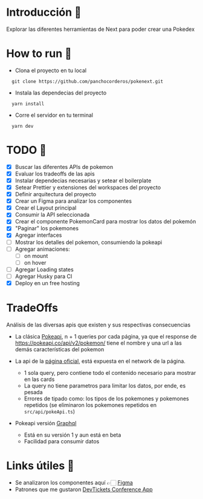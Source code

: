 # Introducción 📄

Explorar las diferentes herramientas de Next para poder crear una Pokedex

# How to run 🚀

- Clona el proyecto en tu local

```
  git clone https://github.com/panchocorderos/pokenext.git
```

- Instala las dependecias del proyecto

```
  yarn install
```

- Corre el servidor en tu terminal

```
  yarn dev
```

# TODO 📝

- [x] Buscar las diferentes APIs de pokemon
- [x] Evaluar los tradeoffs de las apis
- [x] Instalar dependecias necesarias y setear el boilerplate
- [x] Setear Prettier y extensiones del workspaces del proyecto
- [x] Definir arquitectura del proyecto
- [x] Crear un Figma para analizar los componentes
- [x] Crear el Layout principal
- [x] Consumir la API seleccionada
- [x] Crear el componente PokemonCard para mostrar los datos del pokemón
- [x] "Paginar" los pokemones
- [x] Agregar interfaces
- [ ] Mostrar los detalles del pokemon, consumiendo la pokeapi
- [ ] Agregar animaciones:
  - [ ] on mount
  - [ ] on hover
- [ ] Agregar Loading states
- [ ] Agregar Husky para CI
- [x] Deploy en un free hosting

# TradeOffs

Análisis de las diversas apis que existen y sus respectivas consecuencias

- La clásica [Pokeapi](https://pokeapi.co/), n + 1 queries por cada página, ya que el response de https://pokeapi.co/api/v2/pokemon/ tiene el nombre y una url a las demás características del pokemon

- La api de la [página oficial](https://www.pokemon.com/us/api/pokedex/kalos), está expuesta en el network de la página.
  - 1 sola query, pero contiene todo el contenido necesario para mostrar en las cards
  - La query no tiene parametros para limitar los datos, por ende, es pesada
  - Errores de tipado como: los tipos de los pokemones y pokemones repetidos (se eliminaron los pokemones repetidos en `src/api/pokeApi.ts`)
- Pokeapi versión [Graphql](https://beta.pokeapi.co/graphql/console/)
  - Está en su versión 1 y aun está en beta
  - Facilidad para consumir datos

# Links útiles 🤩

- Se analizaron los componentes aquí 👉🏻 [Figma](https://www.figma.com/file/XKA15sfQTXdVmZqoPVnpiv/Pokedex?node-id=0%3A1)
- Patrones que me gustaron [DevTickets Conference App](https://github.com/dev-tickets/devtickets)
